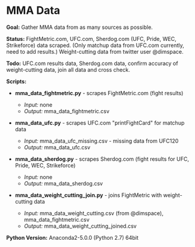 <h1>MMA Data</h1>

__Goal:__ Gather MMA data from as many sources as possible.

__Status:__ FightMetric.com, UFC.com, Sherdog.com (UFC, Pride, WEC, Strikeforce) data scraped. (Only matchup data from UFC.com currently, need to add results.) Weight-cutting data from twitter user @dimspace.

__Todo:__ UFC.com results data, Sherdog.com data, confirm accuracy of weight-cutting data, join all data and cross check.



__Scripts:__
* __mma_data_fightmetric.py__ - scrapes FightMetric.com (fight results)
	* _Input:_ none
	* _Output:_ mma_data_fightmetric.csv

* __mma_data_ufc.py__ - scrapes UFC.com "printFightCard" for matchup data
	* _Input:_ mma_data_ufc_missing.csv - missing data from UFC120
	* _Output:_ mma_data_ufc.csv

* __mma_data_sherdog.py__ - scrapes Sherdog.com (fight results for UFC, Pride, WEC, Strikeforce)
	* _Input:_ none
	* _Output:_ mma_data_sherdog.csv

* __mma_data_weight_cutting_join.py__ - joins FightMetric with weight-cutting data
	* _Input:_ mma_data_weight_cutting.csv (from @dimspace), mma_data_fightmetric.csv
	* _Output:_ mma_data_weight_cutting_joined.csv



__Python Version:__ Anaconda2-5.0.0 (Python 2.7) 64bit
